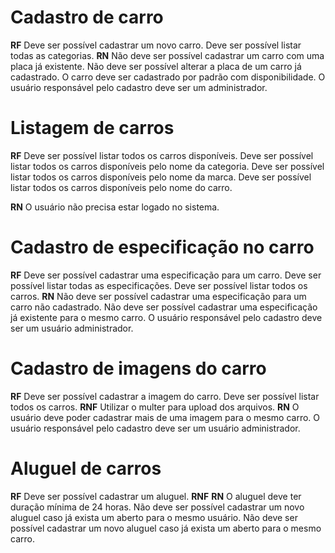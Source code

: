 # Cadastro de carro
**RF** 
Deve ser possível cadastrar um novo carro.
Deve ser possível listar todas as categorias.
**RN**
Não deve ser possível cadastrar um carro com uma placa já existente.
Não deve ser possível alterar a placa de um carro já cadastrado.
O carro deve ser cadastrado por padrão com disponibilidade.
O usuário responsável pelo cadastro deve ser um administrador.


# Listagem de carros
**RF**
Deve ser possível listar todos os carros disponíveis.
Deve ser possível listar todos os carros disponíveis pelo nome da categoria.
Deve ser possível listar todos os carros disponíveis pelo nome da marca.
Deve ser possível listar todos os carros disponíveis pelo nome do carro.

**RN**
O usuário não precisa estar logado no sistema.


# Cadastro de especificação no carro
**RF**
Deve ser possível cadastrar uma especificação para um carro.
Deve ser possível listar todas as especificações.
Deve ser possível listar todos os carros.
**RN**
Não deve ser possível cadastrar uma especificação para um carro não cadastrado.
Não deve ser possível cadastrar uma especificação já existente para o mesmo carro.
O usuário responsável pelo cadastro deve ser um usuário administrador.


# Cadastro de imagens do carro
**RF**
Deve ser possível cadastrar a imagem do carro.
Deve ser possível listar todos os carros.
**RNF**
Utilizar o multer para upload dos arquivos.
**RN**
O usuário deve poder cadastrar mais de uma imagem para o mesmo carro.
O usuário responsável pelo cadastro deve ser um usuário administrador.


# Aluguel de carros
**RF**
Deve ser possível cadastrar um aluguel.
**RNF**
**RN**
O aluguel deve ter duração mínima de 24 horas.
Não deve ser possível cadastrar um novo aluguel caso já exista um aberto para o mesmo usuário.
Não deve ser possível cadastrar um novo aluguel caso já exista um aberto para o mesmo carro.

